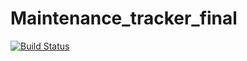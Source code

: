 # Maintenance_tracker_final
[![Build Status](https://travis-ci.com/oluwatobiloba2000/MAINTENANCE_TRACKER_FINAL.svg?branch=writing-test)](https://travis-ci.com/oluwatobiloba2000/MAINTENANCE_TRACKER_FINAL)

